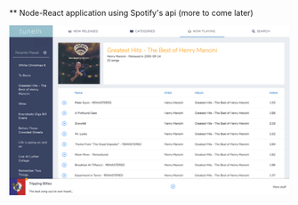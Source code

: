  ** Node-React application using Spotify's api (more to come later)

![Playlist Screenshot](/public/img/detail-container-screen-shot.png?raw=true "Playlist Screenshot")
